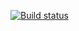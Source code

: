 [![Build status](https://ci.appveyor.com/api/projects/status/e54xk0vwppraf3b5?svg=true)](https://ci.appveyor.com/project/alexpqa27/api-ci)